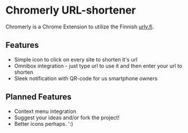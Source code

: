Chromerly URL-shortener
=======================
Chromerly is a Chrome Extension to utilize the Finnish [urly.fi](http://urly.fi/).

Features
--------
* Simple icon to click on every site to shorten it's url
* Omnibox integration - just type url to use it and then enter your url to shorten
* Sleek notification with QR-code for us smartphone owners

Planned Features
----------------
* Context menu integration
* Suggest your ideas and/or fork the project!
* Better icons perhaps. ':)